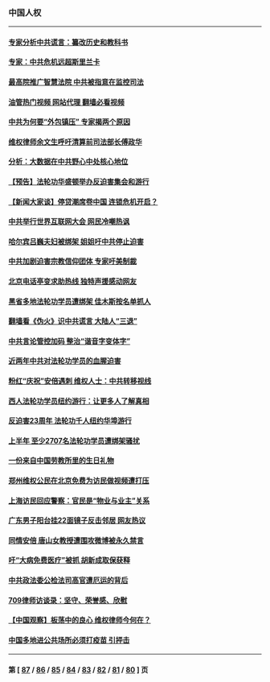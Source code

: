 ### 中国人权
---
#### [专家分析中共谎言：纂改历史和教科书](../../pages/ncid278/n13781542.md?07162045) 
#### [专家：中共危机远超斯里兰卡](../../pages/ncid278/n13782248.md?07162045) 
#### [最高院推广智慧法院 中共被指意在监控司法](../../pages/ncid278/n13781949.md?07162045) 
#### [油管热门视频 网站代理 翻墙必看视频](http://209.222.30.114:81/youtube.html?07162045)
#### [中共为何要“外包镇压” 专家揭两个原因](../../pages/ncid278/n13781906.md?07162045) 
#### [维权律师余文生呼吁清算前司法部长傅政华](../../pages/ncid278/n13781829.md?07162045) 
#### [分析：大数据在中共野心中处核心地位](../../pages/ncid278/n13781736.md?07162045) 
#### [【预告】法轮功华盛顿举办反迫害集会和游行](../../pages/ncid278/n13781661.md?07162045) 
#### [【新闻大家谈】停贷潮席卷中国 连锁危机开启？](../../pages/ncid278/n13781582.md?07162045) 
#### [中共举行世界互联网大会 网民冷嘲热讽](../../pages/ncid278/n13780577.md?07162045) 
#### [哈尔宾吕巍夫妇被绑架 姐姐吁中共停止迫害](../../pages/ncid278/n13780481.md?07162045) 
#### [中共加剧迫害宗教信仰团体 专家吁美制裁](../../pages/ncid278/n13780252.md?07162045) 
#### [北京电话亭变求助热线 独特声援感动网友](../../pages/ncid278/n13780127.md?07162045) 
#### [黑省多地法轮功学员遭绑架 佳木斯按名单抓人](../../pages/ncid278/n13779958.md?07162045) 
#### [翻墙看《伪火》识中共谎言 大陆人“三退”](../../pages/ncid278/n13779275.md?07162045) 
#### [中共言论管控加码 整治“谐音字变体字”](../../pages/ncid278/n13779959.md?07162045) 
#### [近两年中共对法轮功学员的血腥迫害](../../pages/ncid278/n13778445.md?07162045) 
#### [粉红“庆祝”安倍遇刺 维权人士：中共转移视线](../../pages/ncid278/n13778704.md?07162045) 
#### [西人法轮功学员纽约游行：让更多人了解真相](../../pages/ncid278/n13778030.md?07162045) 
#### [反迫害23周年 法轮功千人纽约华埠游行](../../pages/ncid278/n13777927.md?07162045) 
#### [上半年 至少2707名法轮功学员遭绑架骚扰](../../pages/ncid278/n13776397.md?07162045) 
#### [一份来自中国劳教所里的生日礼物](../../pages/ncid278/n13777122.md?07162045) 
#### [郑州维权公民在北京免费为访民做视频遭打压](../../pages/ncid278/n13777238.md?07162045) 
#### [上海访民回应警察：官民是“物业与业主”关系](../../pages/ncid278/n13777046.md?07162045) 
#### [广东男子阳台挂22面镜子反击邻居 网友热议](../../pages/ncid278/n13777031.md?07162045) 
#### [同情安倍 唐山女教授遭围攻微博被永久禁言](../../pages/ncid278/n13776964.md?07162045) 
#### [吁“大病免费医疗”被抓  胡新成取保获释](../../pages/ncid278/n13776806.md?07162045) 
#### [中共政法委公检法司高官遭厄运的背后](../../pages/ncid278/n13774880.md?07162045) 
#### [709律师访谈录：坚守、荣誉感、欣慰](../../pages/ncid278/n13776376.md?07162045) 
#### [【中国观察】板荡中的良心 维权律师今何在？](../../pages/ncid278/n13775584.md?07162045) 
#### [中国多地进公共场所必须打疫苗 引抨击](../../pages/ncid278/n13776384.md?07162045) 

---
#### 第 [ [87](./87.md?07162045) / [86](./86.md?07162045) / [85](./85.md?07162045) / [84](./84.md?07162045) / [83](./83.md?07162045) / [82](./82.md?07162045) / [81](./81.md?07162045) / [80](./80.md?07162045) ] 页
